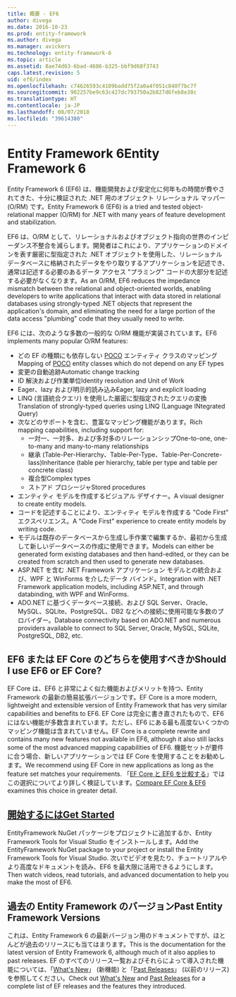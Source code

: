 ```yaml
---
title: 概要 - EF6
author: divega
ms.date: 2016-10-23
ms.prod: entity-framework
ms.author: divega
ms.manager: avickers
ms.technology: entity-framework-6
ms.topic: article
ms.assetid: 8ae74d63-6bad-4686-b325-bbf9d68f3743
caps.latest.revision: 5
uid: ef6/index
ms.openlocfilehash: c74626593c4109badd75f2a0a4f051c840f7bc7f
ms.sourcegitcommit: 902257be9c63c427dc793750a2b827d6feb8e38c
ms.translationtype: HT
ms.contentlocale: ja-JP
ms.lasthandoff: 08/07/2018
ms.locfileid: "39614380"
---
```

# <a name="entity-framework-6"></a><span data-ttu-id="8c2d9-102">Entity Framework 6</span><span class="sxs-lookup"><span data-stu-id="8c2d9-102">Entity Framework 6</span></span>
<span data-ttu-id="8c2d9-103">Entity Framework 6 (EF6) は、機能開発および安定化に何年もの時間が費やされてきた、十分に検証された .NET 用のオブジェクト リレーショナル マッパー (O/RM) です。</span><span class="sxs-lookup"><span data-stu-id="8c2d9-103">Entity Framework 6 (EF6) is a tried and tested object-relational mapper (O/RM) for .NET with many years of feature development and stabilization.</span></span>

<span data-ttu-id="8c2d9-104">EF6 は、O/RM として、リレーショナルおよびオブジェクト指向の世界のインピーダンス不整合を減らします。開発者はこれにより、アプリケーションのドメインを表す厳密に型指定された .NET オブジェクトを使用した、リレーショナル データベースに格納されたデータをやり取りするアプリケーションを記述でき、通常は記述する必要のあるデータ アクセス "プラミング" コードの大部分を記述する必要がなくなります。</span><span class="sxs-lookup"><span data-stu-id="8c2d9-104">As an O/RM, EF6 reduces the impedance mismatch between the relational and object-oriented worlds, enabling developers to write applications that interact with data stored in relational databases using strongly-typed .NET objects that represent the application's domain, and eliminating the need for a large portion of the data access "plumbing" code that they usually need to write.</span></span>

<span data-ttu-id="8c2d9-105">EF6 には、次のような多数の一般的な O/RM 機能が実装されています。</span><span class="sxs-lookup"><span data-stu-id="8c2d9-105">EF6 implements many popular O/RM features:</span></span>
- <span data-ttu-id="8c2d9-106">どの EF の種類にも依存しない [POCO](~/ef6/resources/glossary.md#poco) エンティティ クラスのマッピング</span><span class="sxs-lookup"><span data-stu-id="8c2d9-106">Mapping of [POCO](~/ef6/resources/glossary.md#poco) entity classes which do not depend on any EF types</span></span>
- <span data-ttu-id="8c2d9-107">変更の自動追跡</span><span class="sxs-lookup"><span data-stu-id="8c2d9-107">Automatic change tracking</span></span>
- <span data-ttu-id="8c2d9-108">ID 解決および作業単位</span><span class="sxs-lookup"><span data-stu-id="8c2d9-108">Identity resolution and Unit of Work</span></span>
- <span data-ttu-id="8c2d9-109">Eager、lazy および明示的読み込み</span><span class="sxs-lookup"><span data-stu-id="8c2d9-109">Eager, lazy and explicit loading</span></span>
- <span data-ttu-id="8c2d9-110">LINQ (言語統合クエリ) を使用した厳密に型指定されたクエリの変換</span><span class="sxs-lookup"><span data-stu-id="8c2d9-110">Translation of strongly-typed queries using LINQ (Language INtegrated Query)</span></span>
- <span data-ttu-id="8c2d9-111">次などのサポートを含む、豊富なマッピング機能があります。</span><span class="sxs-lookup"><span data-stu-id="8c2d9-111">Rich mapping capabilities, including support for:</span></span>
  - <span data-ttu-id="8c2d9-112">一対一、一対多、および多対多のリレーションシップ</span><span class="sxs-lookup"><span data-stu-id="8c2d9-112">One-to-one, one-to-many and many-to-many relationships</span></span>
  - <span data-ttu-id="8c2d9-113">継承 (Table-Per-Hierarchy、Table-Per-Type、Table-Per-Concrete-lass)</span><span class="sxs-lookup"><span data-stu-id="8c2d9-113">Inheritance (table per hierarchy, table per type and table per concrete class)</span></span>
  - <span data-ttu-id="8c2d9-114">複合型</span><span class="sxs-lookup"><span data-stu-id="8c2d9-114">Complex types</span></span>
  - <span data-ttu-id="8c2d9-115">ストアド プロシージャ</span><span class="sxs-lookup"><span data-stu-id="8c2d9-115">Stored procedures</span></span>
- <span data-ttu-id="8c2d9-116">エンティティ モデルを作成するビジュアル デザイナー。</span><span class="sxs-lookup"><span data-stu-id="8c2d9-116">A visual designer to create entity models.</span></span>
- <span data-ttu-id="8c2d9-117">コードを記述することにより、エンティティ モデルを作成する "Code First" エクスペリエンス。</span><span class="sxs-lookup"><span data-stu-id="8c2d9-117">A "Code First" experience to create entity models by writing code.</span></span>
- <span data-ttu-id="8c2d9-118">モデルは既存のデータベースから生成し手作業で編集するか、最初から生成して新しいデータベースの作成に使用できます。</span><span class="sxs-lookup"><span data-stu-id="8c2d9-118">Models can either be generated form existing databases and then hand-edited, or they can be created from scratch and then used to generate new databases.</span></span>
- <span data-ttu-id="8c2d9-119">ASP.NET を含む .NET Framework アプリケーション モデルとの統合および、WPF と WinForms を介したデータ バインド。</span><span class="sxs-lookup"><span data-stu-id="8c2d9-119">Integration with .NET Framework application models, including ASP.NET, and through databinding, with WPF and WinForms.</span></span>
- <span data-ttu-id="8c2d9-120">ADO.NET に基づくデータベース接続、および SQL Server、Oracle、MySQL、SQLite、PostgreSQL、DB2 などへの接続に使用可能な多数のプロバイダー。</span><span class="sxs-lookup"><span data-stu-id="8c2d9-120">Database connectivity based on ADO.NET and numerous providers available to connect to SQL Server, Oracle, MySQL, SQLite, PostgreSQL, DB2, etc.</span></span>

## <a name="should-i-use-ef6-or-ef-core"></a><span data-ttu-id="8c2d9-121">EF6 または EF Core のどちらを使用すべきか</span><span class="sxs-lookup"><span data-stu-id="8c2d9-121">Should I use EF6 or EF Core?</span></span>

<span data-ttu-id="8c2d9-122">EF Core は、EF6 と非常によく似た機能およびメリットを持つ、Entity Framework の最新の簡易拡張バージョンです。</span><span class="sxs-lookup"><span data-stu-id="8c2d9-122">EF Core is a more modern, lightweight and extensible version of Entity Framework that has very similar capabilities and benefits to EF6.</span></span>
<span data-ttu-id="8c2d9-123">EF Core は完全に書き直されたもので、EF6 にはない機能が多数含まれています。ただし、EF6 にある最も高度ないくつかのマッピング機能は含まれていません。</span><span class="sxs-lookup"><span data-stu-id="8c2d9-123">EF Core is a complete rewrite and contains many new features not available in EF6, although it also still lacks some of the most advanced mapping capabilities of EF6.</span></span>
<span data-ttu-id="8c2d9-124">機能セットが要件に合う場合、新しいアプリケーションでは EF Core を使用することをお勧めします。</span><span class="sxs-lookup"><span data-stu-id="8c2d9-124">We recommend using EF Core in new applications as long as the feature set matches your requirements.</span></span>
<span data-ttu-id="8c2d9-125">「[EF Core と EF6 を比較する](xref:efcore-and-ef6/index)」ではこの選択についてより詳しく検証しています。</span><span class="sxs-lookup"><span data-stu-id="8c2d9-125">[Compare EF Core & EF6](xref:efcore-and-ef6/index) examines this choice in greater detail.</span></span>

## <a name="get-startedef6get-startedmd"></a>[<span data-ttu-id="8c2d9-126">開始するには</span><span class="sxs-lookup"><span data-stu-id="8c2d9-126">Get Started</span></span>](~/ef6/get-started.md)

<span data-ttu-id="8c2d9-127">EntityFramework NuGet パッケージをプロジェクトに追加するか、Entity Framework Tools for Visual Studio をインストールします。</span><span class="sxs-lookup"><span data-stu-id="8c2d9-127">Add the EntityFramework NuGet package to your project or install the Entity Framework Tools for Visual Studio.</span></span> <span data-ttu-id="8c2d9-128">次いでビデオを見たり、チュートリアルやより高度なドキュメントを読み、EF6 を最大限に活用できるようにします。</span><span class="sxs-lookup"><span data-stu-id="8c2d9-128">Then watch videos, read tutorials, and advanced documentation to help you make the most of EF6.</span></span>

## <a name="past-entity-framework-versions"></a><span data-ttu-id="8c2d9-129">過去の Entity Framework のバージョン</span><span class="sxs-lookup"><span data-stu-id="8c2d9-129">Past Entity Framework Versions</span></span>

<span data-ttu-id="8c2d9-130">これは、Entity Framework 6 の最新バージョン用のドキュメントですが、ほとんどが過去のリリースにも当てはまります。</span><span class="sxs-lookup"><span data-stu-id="8c2d9-130">This is the documentation for the latest version of Entity Framework 6, although much of it also applies to past releases.</span></span>
<span data-ttu-id="8c2d9-131">EF のすべてのリリース一覧およびそれらによって導入された機能については、「[What's New](~/ef6/what-is-new/index.md)」 (新機能) と「[Past Releases](~/ef6/what-is-new/past-releases.md)」 (以前のリリース) を参照してください。</span><span class="sxs-lookup"><span data-stu-id="8c2d9-131">Check out [What's New](~/ef6/what-is-new/index.md) and [Past Releases](~/ef6/what-is-new/past-releases.md) for a complete list of EF releases and the features they introduced.</span></span>
